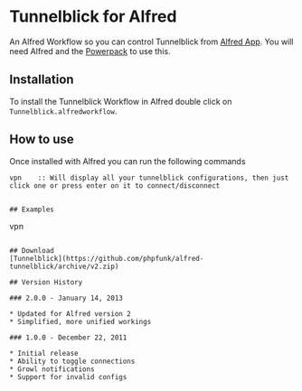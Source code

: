 # Tunnelblick for Alfred
An Alfred Workflow so you can control Tunnelblick from [Alfred App](http://alfredapp.com/). You will need Alfred and the [Powerpack](http://www.alfredapp.com/powerpack/) to use this.

## Installation
To install the Tunnelblick Workflow in Alfred double click on `Tunnelblick.alfredworkflow`.

## How to use
Once installed with Alfred you can run the following commands

```
vpn    :: Will display all your tunnelblick configurations, then just click one or press enter on it to connect/disconnect


## Examples
```
vpn
```

## Download
[Tunnelblick](https://github.com/phpfunk/alfred-tunnelblick/archive/v2.zip)

## Version History

### 2.0.0 - January 14, 2013

* Updated for Alfred version 2
* Simplified, more unified workings

### 1.0.0 - December 22, 2011

* Initial release
* Ability to toggle connections
* Growl notifications
* Support for invalid configs